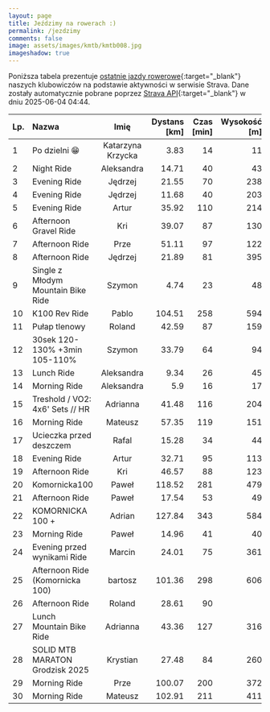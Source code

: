```yaml
---
layout: page
title: Jeździmy na rowerach :)
permalink: /jezdzimy
comments: false
image: assets/images/kmtb/kmtb008.jpg
imageshadow: true
---
```


Poniższa tabela prezentuje [ostatnie jazdy rowerowe](https://www.strava.com/clubs/336381){:target="_blank"} naszych klubowiczów na podstawie aktywności w serwisie Strava. Dane zostały automatycznie pobrane poprzez [Strava API](https://developers.strava.com/docs/reference/#api-Clubs-getClubActivitiesById){:target="_blank"} w dniu 2025-06-04 04:44.

Lp. | Nazwa | Imię | Dystans [km] | Czas [min] | Wysokość [m]
:--- | :--- | :---: | ---: | ---: | ---:
1|Po dzielni 😁|Katarzyna Krzycka|3.83|14|11
2|Night Ride|Aleksandra|14.71|40|43
3|Evening Ride|Jędrzej|21.55|70|238
4|Evening Ride|Jędrzej|11.68|40|203
5|Evening Ride|Artur|35.92|110|214
6|Afternoon Gravel Ride|Kri|39.07|87|130
7|Afternoon Ride|Prze|51.11|97|122
8|Afternoon Ride|Jędrzej|21.89|81|395
9|Single z Młodym Mountain Bike Ride|Szymon|4.74|23|48
10|K100 Rev Ride|Pablo|104.51|258|594
11|Pułap tlenowy|Roland|42.59|87|159
12|30sek 120-130% +3min 105-110%|Szymon|33.79|64|94
13|Lunch Ride|Aleksandra|9.34|26|45
14|Morning Ride|Aleksandra|5.9|16|17
15|Treshold / VO2: 4x6' Sets // HR|Adrianna|41.48|116|204
16|Morning Ride|Mateusz|57.35|119|151
17|Ucieczka przed deszczem|Rafal|15.28|34|44
18|Evening Ride|Artur|32.71|95|113
19|Afternoon Ride|Kri|46.57|88|123
20|Komornicka100|Paweł|118.52|281|479
21|Afternoon Ride|Paweł|17.54|53|49
22|KOMORNICKA 100 +|Adrian|127.84|343|584
23|Morning Ride|Paweł|14.96|41|40
24|Evening przed wynikami Ride|Marcin|24.01|75|361
25|Afternoon Ride (Komornicka 100)|bartosz|101.36|298|606
26|Afternoon Ride|Roland|28.61|90|
27|Lunch Mountain Bike Ride|Adrianna|43.36|127|316
28|SOLID MTB MARATON Grodzisk 2025|Krystian|27.48|84|260
29|Morning Ride|Prze|100.07|200|372
30|Morning Ride|Mateusz|102.91|211|411
